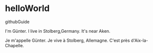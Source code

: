 # helloWorld
githubGuide

I'm Günter. I live in Stolberg,Germany. It's near Aken.

Je m'appelle Günter. Je vive à Stolberg, Allemagne. C'est près d'Aix-la-Chapelle.
